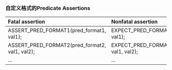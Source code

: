 ### 自定义格式的Predicate Assertions

| **Fatal assertion**                            | **Nonfatal assertion**                         | **Verifies**                           |
| :--------------------------------------------- | :--------------------------------------------- | :------------------------------------- |
| ASSERT_PRED_FORMAT1(pred_format1, val1);       | EXPECT_PRED_FORMAT1(pred_format1, val1);       | pred_format1(val1) is successful       |
| ASSERT_PRED_FORMAT2(pred_format2, val1, val2); | EXPECT_PRED_FORMAT2(pred_format2, val1, val2); | pred_format2(val1, val2) is successful |
| ...                                            | ...                                            | ...                                    |
